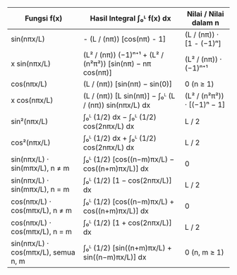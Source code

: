 | Fungsi f(x)                             | Hasil Integral ∫₀ᴸ f(x) dx                                          | Nilai / Nilai dalam n                          |
|-----------------------------------------|----------------------------------------------------------------------|------------------------------------------------|
| sin(nπx/L)                              | - (L / (nπ)) [cos(nπ) - 1]                                           | (L / (nπ)) · [1 - (−1)ⁿ]                        |
| x sin(nπx/L)                            | (L² / (nπ)) (−1)ⁿ⁺¹ + (L² / (n²π²)) [sin(nπ) − nπ cos(nπ)]          | (L² / (nπ)) · (−1)ⁿ⁺¹                           |
| cos(nπx/L)                              | (L / (nπ)) [sin(nπ) − sin(0)]                                       | 0 (n ≥ 1)                                      |
| x cos(nπx/L)                            | (L / (nπ)) [L sin(nπ)] − ∫₀ᴸ (L / (nπ)) sin(nπx/L) dx               | (L² / (n²π²)) · [(−1)ⁿ − 1]                     |
| sin²(nπx/L)                             | ∫₀ᴸ (1/2) dx − ∫₀ᴸ (1/2) cos(2nπx/L) dx                            | L / 2                                          |
| cos²(nπx/L)                             | ∫₀ᴸ (1/2) dx + ∫₀ᴸ (1/2) cos(2nπx/L) dx                            | L / 2                                          |
| sin(nπx/L) · sin(mπx/L), n ≠ m          | ∫₀ᴸ (1/2) [cos((n−m)πx/L) − cos((n+m)πx/L)] dx                     | 0                                              |
| sin(nπx/L) · sin(mπx/L), n = m          | ∫₀ᴸ (1/2) [1 − cos(2nπx/L)] dx                                     | L / 2                                          |
| cos(nπx/L) · cos(mπx/L), n ≠ m          | ∫₀ᴸ (1/2) [cos((n−m)πx/L) + cos((n+m)πx/L)] dx                     | 0                                              |
| cos(nπx/L) · cos(mπx/L), n = m          | ∫₀ᴸ (1/2) [1 + cos(2nπx/L)] dx                                     | L / 2                                          |
| sin(nπx/L) · cos(mπx/L), semua n, m     | ∫₀ᴸ (1/2) [sin((n+m)πx/L) + sin((n−m)πx/L)] dx                     | 0 (n, m ≥ 1)                                   |
